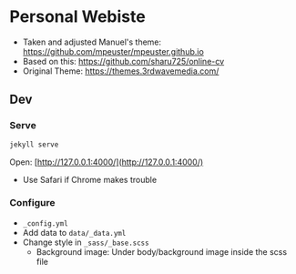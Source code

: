 # Personal Webiste

* Taken and adjusted Manuel's theme: https://github.com/mpeuster/mpeuster.github.io
* Based on this: https://github.com/sharu725/online-cv
* Original Theme: https://themes.3rdwavemedia.com/

## Dev

### Serve

```sh
jekyll serve
```

Open: [http://127.0.0.1:4000/](http://127.0.0.1:4000/)

* Use Safari if Chrome makes trouble

### Configure

* `_config.yml`
* Add data to `data/_data.yml`
* Change style in `_sass/_base.scss`
  * Background image: Under body/background image inside the scss file